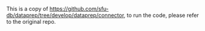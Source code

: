 This is a copy of https://github.com/sfu-db/dataprep/tree/develop/dataprep/connector, to run the code, please refer to the original repo.
